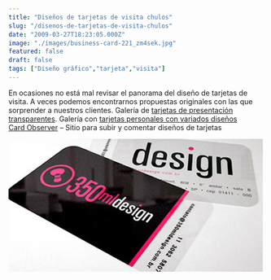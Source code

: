 ```yaml
---
title: "Diseños de tarjetas de visita chulos"
slug: "/disenos-de-tarjetas-de-visita-chulos"
date: "2009-03-27T18:23:05.000Z"
image: "./images/business-card-221_zm4sek.jpg"
featured: false
draft: false
tags: ["Diseño gráfico","tarjeta","visita"]
---
```



En ocasiones no está mal revisar el panorama del diseño de tarjetas de visita. A veces podemos encontrarnos propuestas originales con las que sorprender a nuestros clientes. Galería de [tarjetas de presentación transparentes](http://www.2expertsdesign.com/2009/01/15/35-transparent-hot-business-cards-designs/). Galería con [tarjetas personales con variados diseños](http://www.toxel.com/inspiration/2008/12/09/40-creative-business-card-designs/)  
[Card Observer](http://cardobserver.com/) – Sitio para subir y comentar diseños de tarjetas

[![business-card-2e](./images/business-card-2e_g68r6g.jpg "business-card-2e")](http://#)



